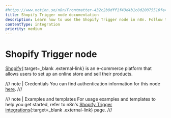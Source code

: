 ```yaml
---
#https://www.notion.so/n8n/Frontmatter-432c2b8dff1f43d4b1c8d20075510fe4
title: Shopify Trigger node documentation
description: Learn how to use the Shopify Trigger node in n8n. Follow technical documentation to integrate Shopify Trigger node into your workflows.
contentType: integration
priority: medium
---
```


# Shopify Trigger node

[Shopify](https://www.shopify.com/){:target=_blank .external-link} is an e-commerce platform that allows users to set up an online store and sell their products.

/// note | Credentials
You can find authentication information for this node [here](/integrations/builtin/credentials/shopify/).
///

///  note  | Examples and templates
For usage examples and templates to help you get started, refer to n8n's [Shopify Trigger integrations](https://n8n.io/integrations/shopify-trigger/){:target=_blank .external-link} page.
///
